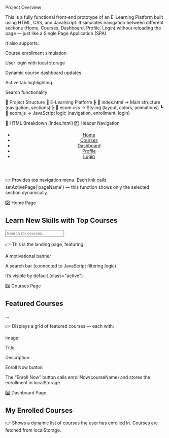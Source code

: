 Project Overview

This is a fully functional front-end prototype of an E-Learning Platform built using HTML, CSS, and JavaScript.
It simulates navigation between different sections (Home, Courses, Dashboard, Profile, Login) without reloading the page — just like a Single Page Application (SPA).

It also supports:

Course enrollment simulation

User login with local storage

Dynamic course dashboard updates

Active tab highlighting

Search functionality

🧱 Project Structure
📁 E-Learning Platform
 ┣ 📄 index.html      → Main structure (navigation, sections)
 ┣ 📄 ecom.css        → Styling (layout, colors, animations)
 ┗ 📄 ecom.js         → JavaScript logic (navigation, enrollment, login)

🧩 HTML Breakdown (index.html)
1️⃣ Header Navigation
<header>
    <nav>
        <ul>
            <li><a href="#" id="home" onclick="setActivePage('home')">Home</a></li>
            <li><a href="#" id="courses" onclick="setActivePage('courses')">Courses</a></li>
            <li><a href="#" id="dashboard" onclick="setActivePage('dashboard')">Dashboard</a></li>
            <li><a href="#" id="profile" onclick="setActivePage('profile')">Profile</a></li>
            <li><a href="#" id="login" onclick="setActivePage('login')">Login</a></li>
        </ul>
    </nav>
</header>


👉 Provides top navigation menu.
Each link calls setActivePage('pageName') — this function shows only the selected section dynamically.

2️⃣ Home Page
<section id="page-home" class="page-section active">
    <div class="hero-banner">
        <h1>Learn New Skills with Top Courses</h1>
        <input type="text" id="courseSearch" placeholder="Search for courses...">
    </div>
</section>


👉 This is the landing page, featuring:

A motivational banner

A search bar (connected to JavaScript filtering logic)

It’s visible by default (class="active")

3️⃣ Courses Page
<section id="page-courses" class="page-section">
    <h2>Featured Courses</h2>
    <div class="course-list"> ... </div>
</section>


👉 Displays a grid of featured courses — each with:

Image

Title

Description

Enroll Now button

The “Enroll Now” button calls enrollNow(courseName) and stores the enrollment in localStorage.

4️⃣ Dashboard Page
<section id="page-dashboard" class="page-section">
    <h2>My Enrolled Courses</h2>
    <div id="enrolledCoursesList" class="course-list"></div>
</section>


👉 Shows a dynamic list of courses the user has enrolled in.
Courses are fetched from localStorage.

